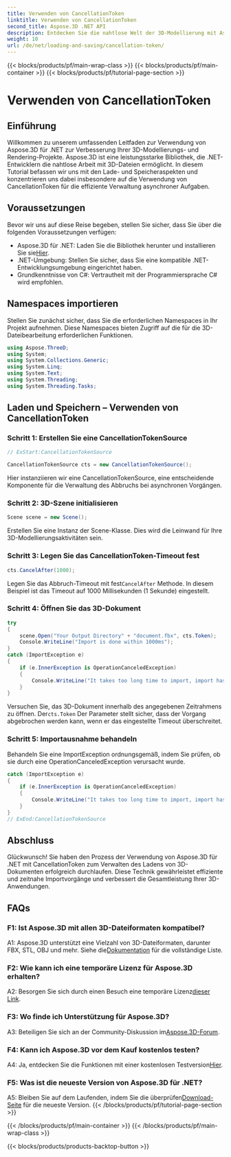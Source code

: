 ```yaml
---
title: Verwenden von CancellationToken
linktitle: Verwenden von CancellationToken
second_title: Aspose.3D .NET API
description: Entdecken Sie die nahtlose Welt der 3D-Modellierung mit Aspose.3D für .NET. Erfahren Sie, wie Sie 3D-Dokumente mit CancellationToken effizient laden und speichern.
weight: 10
url: /de/net/loading-and-saving/cancellation-token/
---
```


{{< blocks/products/pf/main-wrap-class >}}
{{< blocks/products/pf/main-container >}}
{{< blocks/products/pf/tutorial-page-section >}}

# Verwenden von CancellationToken

## Einführung

Willkommen zu unserem umfassenden Leitfaden zur Verwendung von Aspose.3D für .NET zur Verbesserung Ihrer 3D-Modellierungs- und Rendering-Projekte. Aspose.3D ist eine leistungsstarke Bibliothek, die .NET-Entwicklern die nahtlose Arbeit mit 3D-Dateien ermöglicht. In diesem Tutorial befassen wir uns mit den Lade- und Speicheraspekten und konzentrieren uns dabei insbesondere auf die Verwendung von CancellationToken für die effiziente Verwaltung asynchroner Aufgaben.

## Voraussetzungen

Bevor wir uns auf diese Reise begeben, stellen Sie sicher, dass Sie über die folgenden Voraussetzungen verfügen:

-  Aspose.3D für .NET: Laden Sie die Bibliothek herunter und installieren Sie sie[Hier](https://releases.aspose.com/3d/net/).
- .NET-Umgebung: Stellen Sie sicher, dass Sie eine kompatible .NET-Entwicklungsumgebung eingerichtet haben.
- Grundkenntnisse von C#: Vertrautheit mit der Programmiersprache C# wird empfohlen.

## Namespaces importieren

Stellen Sie zunächst sicher, dass Sie die erforderlichen Namespaces in Ihr Projekt aufnehmen. Diese Namespaces bieten Zugriff auf die für die 3D-Dateibearbeitung erforderlichen Funktionen.

```csharp
using Aspose.ThreeD;
using System;
using System.Collections.Generic;
using System.Linq;
using System.Text;
using System.Threading;
using System.Threading.Tasks;
```

## Laden und Speichern – Verwenden von CancellationToken

### Schritt 1: Erstellen Sie eine CancellationTokenSource

```csharp
// ExStart:CancellationTokenSource

CancellationTokenSource cts = new CancellationTokenSource();
```

Hier instanziieren wir eine CancellationTokenSource, eine entscheidende Komponente für die Verwaltung des Abbruchs bei asynchronen Vorgängen.

### Schritt 2: 3D-Szene initialisieren

```csharp
Scene scene = new Scene();
```

Erstellen Sie eine Instanz der Scene-Klasse. Dies wird die Leinwand für Ihre 3D-Modellierungsaktivitäten sein.

### Schritt 3: Legen Sie das CancellationToken-Timeout fest

```csharp
cts.CancelAfter(1000);
```

 Legen Sie das Abbruch-Timeout mit fest`CancelAfter` Methode. In diesem Beispiel ist das Timeout auf 1000 Millisekunden (1 Sekunde) eingestellt.

### Schritt 4: Öffnen Sie das 3D-Dokument

```csharp
try
{
    scene.Open("Your Output Directory" + "document.fbx", cts.Token);
    Console.WriteLine("Import is done within 1000ms");
}
catch (ImportException e)
{
    if (e.InnerException is OperationCanceledException)
    {
        Console.WriteLine("It takes too long time to import, import has been canceled.");
    }
}
```

 Versuchen Sie, das 3D-Dokument innerhalb des angegebenen Zeitrahmens zu öffnen. Der`cts.Token` Der Parameter stellt sicher, dass der Vorgang abgebrochen werden kann, wenn er das eingestellte Timeout überschreitet.

### Schritt 5: Importausnahme behandeln

Behandeln Sie eine ImportException ordnungsgemäß, indem Sie prüfen, ob sie durch eine OperationCanceledException verursacht wurde.

```csharp
catch (ImportException e)
{
    if (e.InnerException is OperationCanceledException)
    {
        Console.WriteLine("It takes too long time to import, import has been canceled.");
    }
}
// ExEnd:CancellationTokenSource
```

## Abschluss

Glückwunsch! Sie haben den Prozess der Verwendung von Aspose.3D für .NET mit CancellationToken zum Verwalten des Ladens von 3D-Dokumenten erfolgreich durchlaufen. Diese Technik gewährleistet effiziente und zeitnahe Importvorgänge und verbessert die Gesamtleistung Ihrer 3D-Anwendungen.

## FAQs

### F1: Ist Aspose.3D mit allen 3D-Dateiformaten kompatibel?

 A1: Aspose.3D unterstützt eine Vielzahl von 3D-Dateiformaten, darunter FBX, STL, OBJ und mehr. Siehe die[Dokumentation](https://reference.aspose.com/3d/net/) für die vollständige Liste.

### F2: Wie kann ich eine temporäre Lizenz für Aspose.3D erhalten?

 A2: Besorgen Sie sich durch einen Besuch eine temporäre Lizenz[dieser Link](https://purchase.aspose.com/temporary-license/).

### F3: Wo finde ich Unterstützung für Aspose.3D?

 A3: Beteiligen Sie sich an der Community-Diskussion im[Aspose.3D-Forum](https://forum.aspose.com/c/3d/18).

### F4: Kann ich Aspose.3D vor dem Kauf kostenlos testen?

 A4: Ja, entdecken Sie die Funktionen mit einer kostenlosen Testversion[Hier](https://releases.aspose.com/).

### F5: Was ist die neueste Version von Aspose.3D für .NET?

 A5: Bleiben Sie auf dem Laufenden, indem Sie die überprüfen[Download-Seite](https://releases.aspose.com/3d/net/) für die neueste Version.
{{< /blocks/products/pf/tutorial-page-section >}}

{{< /blocks/products/pf/main-container >}}
{{< /blocks/products/pf/main-wrap-class >}}

{{< blocks/products/products-backtop-button >}}
